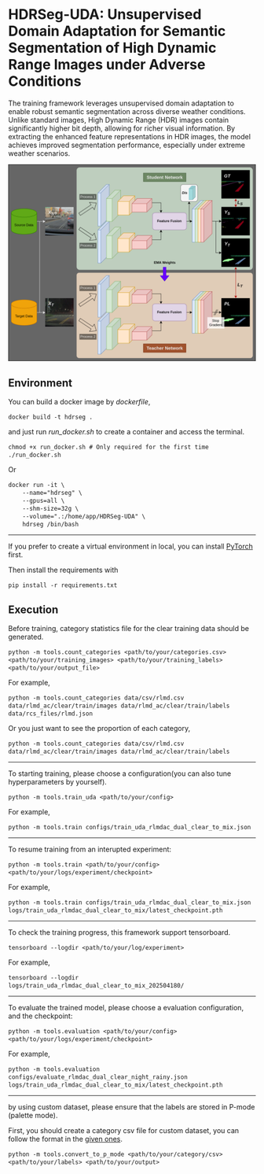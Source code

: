 # HDRSeg-UDA: Unsupervised Domain Adaptation for Semantic Segmentation of High Dynamic Range Images under Adverse Conditions

The training framework leverages unsupervised domain adaptation to enable robust semantic segmentation across diverse weather conditions. Unlike standard images, High Dynamic Range (HDR) images contain significantly higher bit depth, allowing for richer visual information. By extracting the enhanced feature representations in HDR images, the model achieves improved segmentation performance, especially under extreme weather scenarios.

![overview of training framework](figure/Dual_Path_SegFormer_UDA_Training_structure(dark).png)

## Environment

You can build a docker image by *dockerfile*,
```
docker build -t hdrseg .
```
and just run *run_docker.sh* to create a container and access the terminal.
```
chmod +x run_docker.sh # Only required for the first time
./run_docker.sh
```
Or
```
docker run -it \
    --name="hdrseg" \
    --gpus=all \
    --shm-size=32g \
    --volume=".:/home/app/HDRSeg-UDA" \
    hdrseg /bin/bash
```

---

If you prefer to create a virtual environment in local, you can install [PyTorch](https://pytorch.org/) first.

Then install the requirements with

```
pip install -r requirements.txt
```

## Execution

Before training, category statistics file for the clear training data should be generated.
```
python -m tools.count_categories <path/to/your/categories.csv> <path/to/your/training_images> <path/to/your/training_labels> <path/to/your/output_file>
```

For example,
```
python -m tools.count_categories data/csv/rlmd.csv data/rlmd_ac/clear/train/images data/rlmd_ac/clear/train/labels data/rcs_files/rlmd.json
```

Or you just want to see the proportion of each category,
```
python -m tools.count_categories data/csv/rlmd.csv data/rlmd_ac/clear/train/images data/rlmd_ac/clear/train/labels
```

---

To starting training, please choose a configuration(you can also tune hyperparameters by yourself).
```
python -m tools.train_uda <path/to/your/config>
```
For example, 
```
python -m tools.train configs/train_uda_rlmdac_dual_clear_to_mix.json
```

---

To resume training from an interupted experiment:
```
python -m tools.train <path/to/your/config> <path/to/your/logs/experiment/checkpoint>
```
For example, 
```
python -m tools.train configs/train_uda_rlmdac_dual_clear_to_mix.json logs/train_uda_rlmdac_dual_clear_to_mix/latest_checkpoint.pth
```

---

To check the training progress, this framework support tensorboard.
```
tensorboard --logdir <path/to/your/log/experiment>
```
For example,
```
tensorboard --logdir logs/train_uda_rlmdac_dual_clear_to_mix_202504180/
```

---

To evaluate the trained model, please choose a evaluation configuration, and the checkpoint:
```
python -m tools.evaluation <path/to/your/config> <path/to/your/logs/experiment/checkpoint>
```
For example,
```
python -m tools.evaluation configs/evaluate_rlmdac_dual_clear_night_rainy.json logs/train_uda_rlmdac_dual_clear_to_mix/latest_checkpoint.pth
```

---

by using custom dataset, please ensure that the labels are stored in P-mode (palette mode).

First, you should create a category csv file for custom dataset, you can follow the format in the [given ones](data/csv/rlmd.csv).
```
python -m tools.convert_to_p_mode <path/to/your/category/csv> <path/to/your/labels> <path/to/your/output>
```